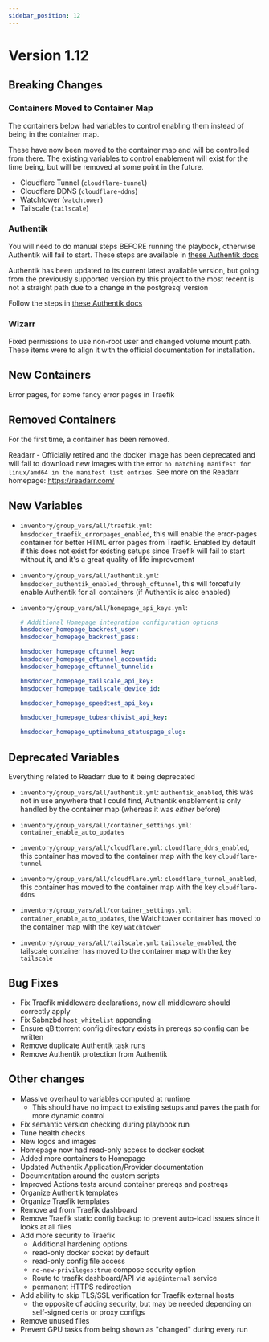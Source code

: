 ```yaml
---
sidebar_position: 12
---
```

# Version 1.12

## Breaking Changes

### Containers Moved to Container Map

The containers below had variables to control enabling them instead of being in the container map.

These have now been moved to the container map and will be controlled from there. The existing variables to control enablement will exist for the time being, but will be removed at some point in the future.

- Cloudflare Tunnel (`cloudflare-tunnel`)
- Cloudflare DDNS (`cloudflare-ddns`)
- Watchtower (`watchtower`)
- Tailscale (`tailscale`)

### Authentik

You will need to do manual steps BEFORE running the playbook, otherwise Authentik will fail to start. These steps are available in [these Authentik docs](../config-docs/Authentik.md#upgrading-authentik)

Authentik has been updated to its current latest available version, but going from the previously supported version by this project to the most recent is not a straight path due to a change in the postgresql version

Follow the steps in [these Authentik docs](../config-docs/Authentik.md#upgrading-authentik)

### Wizarr

Fixed permissions to use non-root user and changed volume mount path. These items were to align it with the official documentation for installation.

## New Containers

Error pages, for some fancy error pages in Traefik

## Removed Containers

For the first time, a container has been removed.

Readarr - Officially retired and the docker image has been deprecated and will fail to download new images with the error `no matching manifest for linux/amd64 in the manifest list entries`. See more on the Readarr homepage: https://readarr.com/

## New Variables

- `inventory/group_vars/all/traefik.yml`: `hmsdocker_traefik_errorpages_enabled`, this will enable the error-pages container for better HTML error pages from Traefik. Enabled by default if this does not exist for existing setups since Traefik will fail to start without it, and it's a great quality of life improvement

- `inventory/group_vars/all/authentik.yml`: `hmsdocker_authentik_enabled_through_cftunnel`, this will forcefully enable Authentik for all containers (if Authentik is also enabled)

- `inventory/group_vars/all/homepage_api_keys.yml`:

  ```yaml
  # Additional Homepage integration configuration options
  hmsdocker_homepage_backrest_user: 
  hmsdocker_homepage_backrest_pass: 

  hmsdocker_homepage_cftunnel_key: 
  hmsdocker_homepage_cftunnel_accountid: 
  hmsdocker_homepage_cftunnel_tunnelid: 

  hmsdocker_homepage_tailscale_api_key: 
  hmsdocker_homepage_tailscale_device_id: 

  hmsdocker_homepage_speedtest_api_key:

  hmsdocker_homepage_tubearchivist_api_key: 

  hmsdocker_homepage_uptimekuma_statuspage_slug: 
  ```

## Deprecated Variables

Everything related to Readarr due to it being deprecated

- `inventory/group_vars/all/authentik.yml`: `authentik_enabled`, this was not in use anywhere that I could find, Authentik enablement is only handled by the container map (whereas it was _either_ before)

- `inventory/group_vars/all/container_settings.yml`: `container_enable_auto_updates`

- `inventory/group_vars/all/cloudflare.yml`: `cloudflare_ddns_enabled`, this container has moved to the container map with the key `cloudflare-tunnel`

- `inventory/group_vars/all/cloudflare.yml`: `cloudflare_tunnel_enabled`, this container has moved to the container map with the key `cloudflare-ddns`

- `inventory/group_vars/all/container_settings.yml`: `container_enable_auto_updates`, the Watchtower container has moved to the container map with the key `watchtower`

- `inventory/group_vars/all/tailscale.yml`: `tailscale_enabled`, the tailscale container has moved to the container map with the key `tailscale`

## Bug Fixes

- Fix Traefik middleware declarations, now all middleware should correctly apply
- Fix Sabnzbd `host_whitelist` appending
- Ensure qBittorrent config directory exists in prereqs so config can be written
- Remove duplicate Authentik task runs
- Remove Authentik protection from Authentik

## Other changes

- Massive overhaul to variables computed at runtime
  - This should have no impact to existing setups and paves the path for more dynamic control
- Fix semantic version checking during playbook run
- Tune health checks
- New logos and images
- Homepage now had read-only access to docker socket
- Added more containers to Homepage
- Updated Authentik Application/Provider documentation
- Documentation around the custom scripts
- Improved Actions tests around container prereqs and postreqs
- Organize Authentik templates
- Organize Traefik templates
- Remove ad from Traefik dashboard
- Remove Traefik static config backup to prevent auto-load issues since it looks at all files
- Add more security to Traefik
  - Additional hardening options
  - read-only docker socket by default
  - read-only config file access
  - `no-new-privileges:true` compose security option
  - Route to traefik dashboard/API via `api@internal` service
  - permanent HTTPS redirection
- Add ability to skip TLS/SSL verification for Traefik external hosts
  - the opposite of adding security, but may be needed depending on self-signed certs or proxy configs
- Remove unused files
- Prevent GPU tasks from being shown as "changed" during every run
